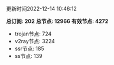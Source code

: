 更新时间2022-12-14 10:46:12

**总订阅: 202**
**总节点: 12966**
**有效节点: 4272**
- trojan节点: 724
- v2ray节点: 3224
- ssr节点: 185
- ss节点: 139
